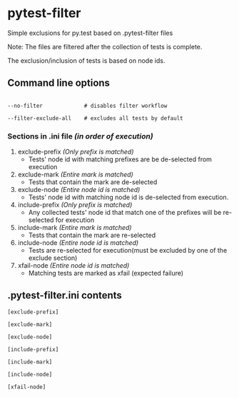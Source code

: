 pytest-filter
=============

Simple exclusions for py.test based on .pytest-filter files

Note: The files are filtered after the collection of tests is complete.

The exclusion/inclusion of tests is based on node ids.

Command line options
--------------------

```

--no-filter             # disables filter workflow

--filter-exclude-all    # excludes all tests by default

```


### Sections in .ini file *(in order of execution)*
1. exclude-prefix *(Only prefix is matched)*
    - Tests' node id with matching prefixes are be de-selected from execution
2. exclude-mark *(Entire mark is matched)*
    - Tests that contain the mark are de-selected 
3. exclude-node *(Entire node id is matched)*
    - Tests' node id with matching node id is de-selected from execution. 
3. include-prefix *(Only prefix is matched)*
    - Any collected tests' node id that match one of the prefixes will be re-selected for execution
5. include-mark *(Entire mark is matched)*
    - Tests that contain the mark are re-selected 
6. include-node *(Entire node id is matched)*
    - Tests are re-selected for execution(must be excluded by one of the exclude section)
6. xfail-node *(Entire node id is matched)*
    - Matching tests are marked as xfail (expected failure)

.pytest-filter.ini contents
---------------------------
```
[exclude-prefix]

[exclude-mark]

[exclude-node]

[include-prefix]

[include-mark]

[include-node]

[xfail-node]

```